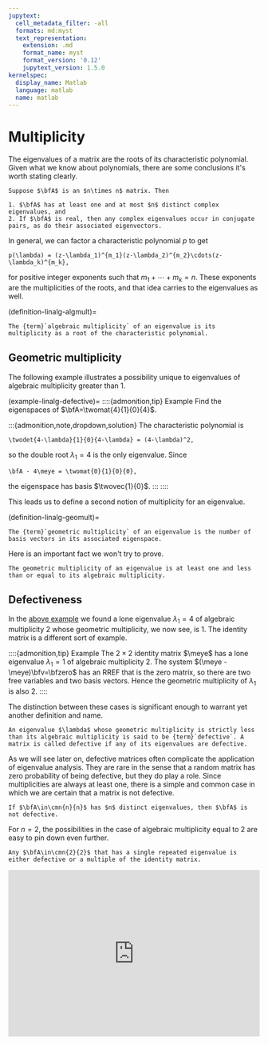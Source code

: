 ```yaml
---
jupytext:
  cell_metadata_filter: -all
  formats: md:myst
  text_representation:
    extension: .md
    format_name: myst
    format_version: '0.12'
    jupytext_version: 1.5.0
kernelspec:
  display_name: Matlab
  language: matlab
  name: matlab
---
```


# Multiplicity

The eigenvalues of a matrix are the roots of its characteristic polynomial. Given what we know about polynomials, there are some conclusions it's worth stating clearly.

````{proof:property} Eigenvalue properties
Suppose $\bfA$ is an $n\times n$ matrix. Then

1. $\bfA$ has at least one and at most $n$ distinct complex eigenvalues, and
2. If $\bfA$ is real, then any complex eigenvalues occur in conjugate pairs, as do their associated eigenvectors.
````

In general, we can factor a characteristic polynomial $p$ to get

```{math}
p(\lambda) = (z-\lambda_1)^{m_1}(z-\lambda_2)^{m_2}\cdots(z-\lambda_k)^{m_k},
```

for positive integer exponents such that $m_1+\cdots+m_k=n$. These exponents are the multiplicities of the roots, and that idea carries to the eigenvalues as well.

(definition-linalg-algmult)=
````{proof:definition} Algebraic multiplicity
The {term}`algebraic multiplicity` of an eigenvalue is its multiplicity as a root of the characteristic polynomial.
````

## Geometric multiplicity

The following example illustrates a possibility unique to eigenvalues of algebraic multiplicity greater than 1.

(example-linalg-defective)=
::::{admonition,tip} Example
Find the eigenspaces of $\bfA=\twomat{4}{1}{0}{4}$.

:::{admonition,note,dropdown,solution}
The characteristic polynomial is 

```{math}
\twodet{4-\lambda}{1}{0}{4-\lambda} = (4-\lambda)^2,
```

so the double root $\lambda_1=4$ is the only eigenvalue. Since

```{math}
\bfA - 4\meye = \twomat{0}{1}{0}{0},
```

the eigenspace has basis $\twovec{1}{0}$.
:::
::::

This leads us to define a second notion of multiplicity for an eigenvalue. 

(definition-linalg-geomult)=
````{proof:definition} Geometric multiplicity
The {term}`geometric multiplicity` of an eigenvalue is the number of basis vectors in its associated eigenspace.
````

Here is an important fact we won't try to prove.

````{proof:property}
The geometric multiplicity of an eigenvalue is at least one and less than or equal to its algebraic multiplicity.
````

## Defectiveness

In the [above example](example-linalg-defective) we found a lone eigenvalue $\lambda_1=4$ of algebraic multiplicity 2 whose geometric multiplicity, we now see, is 1. The identity matrix is a different sort of example.

::::{admonition,tip} Example
The $2\times 2$ identity matrix $\meye$ has a lone eigenvalue $\lambda_1=1$ of algebraic multiplicity 2. The system $(\meye - \meye)\bfv=\bfzero$ has an RREF that is the zero matrix, so there are two free variables and two basis vectors. Hence the geometric multiplicity of $\lambda_1$ is also 2.
::::

The distinction between these cases is significant enough to warrant yet another definition and name.

````{proof:definition} Defectiveness
An eigenvalue $\lambda$ whose geometric multiplicity is strictly less than its algebraic multiplicity is said to be {term}`defective`. A matrix is called defective if any of its eigenvalues are defective.
````

As we will see later on, defective matrices often complicate the application of eigenvalue analysis. They are rare in the sense that a random matrix has zero probability of being defective, but they do play a role. Since multiplicities are always at least one, there is a simple and common case in which we are certain that a matrix is not defective.

````{proof:theorem} Distinct eigenvalues
If $\bfA\in\cmn{n}{n}$ has $n$ distinct eigenvalues, then $\bfA$ is not defective.
````

For $n=2$, the possibilities in the case of algebraic multiplicity equal to 2 are easy to pin down even further. 

````{proof:theorem} $2\times 2$ defectivenss
Any $\bfA\in\cmn{2}{2}$ that has a single repeated eigenvalue is either defective or a multiple of the identity matrix. 
````

<div style="max-width:608px"><div style="position:relative;padding-bottom:66.118421052632%"><iframe id="kaltura_player" src="https://cdnapisec.kaltura.com/p/2358381/sp/235838100/embedIframeJs/uiconf_id/43030021/partner_id/2358381?iframeembed=true&playerId=kaltura_player&entry_id=1_46jcs8ws&flashvars[streamerType]=auto&amp;flashvars[localizationCode]=en&amp;flashvars[leadWithHTML5]=true&amp;flashvars[sideBarContainer.plugin]=true&amp;flashvars[sideBarContainer.position]=left&amp;flashvars[sideBarContainer.clickToClose]=true&amp;flashvars[chapters.plugin]=true&amp;flashvars[chapters.layout]=vertical&amp;flashvars[chapters.thumbnailRotator]=false&amp;flashvars[streamSelector.plugin]=true&amp;flashvars[EmbedPlayer.SpinnerTarget]=videoHolder&amp;flashvars[dualScreen.plugin]=true&amp;flashvars[Kaltura.addCrossoriginToIframe]=true&amp;&wid=1_6jbccbm1" width="608" height="402" allowfullscreen webkitallowfullscreen mozAllowFullScreen allow="autoplay *; fullscreen *; encrypted-media *" sandbox="allow-forms allow-same-origin allow-scripts allow-top-navigation allow-pointer-lock allow-popups allow-modals allow-orientation-lock allow-popups-to-escape-sandbox allow-presentation allow-top-navigation-by-user-activation" frameborder="0" title="Kaltura Player" style="position:absolute;top:0;left:0;width:100%;height:100%"></iframe></div></div>
